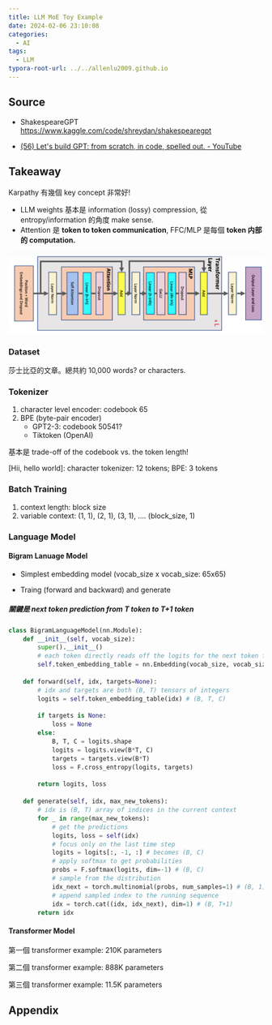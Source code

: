 ```yaml
---
title: LLM MoE Toy Example
date: 2024-02-06 23:10:08
categories:
  - AI
tags:
  - LLM
typora-root-url: ../../allenlu2009.github.io
---
```






## Source

* ShakespeareGPT  https://www.kaggle.com/code/shreydan/shakespearegpt

* [(56) Let's build GPT: from scratch, in code, spelled out. - YouTube](https://www.youtube.com/watch?v=kCc8FmEb1nY)



## Takeaway

Karpathy 有幾個 key concept 非常好!   

* LLM weights 基本是 information (lossy) compression,  從 entropy/information 的角度 make sense.
* Attention 是 **token to token communication**,   FFC/MLP 是每個 **token 内部的 computation.**  



<img src="/media/image-20231029165342034.png" alt="image-20231029165342034" style="zoom: 67%;" />



### Dataset

莎士比亞的文章。總共約 10,000 words? or characters.



### Tokenizer

1. character level encoder:  codebook 65
2. BPE (byte-pair encoder)
   * GPT2-3:   codebook 50541?
   * Tiktoken (OpenAI)

基本是 trade-off of the codebook vs. the token length!

[Hii, hello world]:  character tokenizer: 12 tokens;  BPE:  3 tokens



### Batch Training 

1. context length: block size
2. variable context: (1, 1), (2, 1), (3, 1), .... (block_size, 1)





### Language Model



#### Bigram Lanuage Model

* Simplest embedding model (vocab_size x vocab_size: 65x65)

* Traing (forward and backward) and generate





##### 關鍵是 next token prediction from T token to T+1 token

```python
class BigramLanguageModel(nn.Module):
    def __init__(self, vocab_size):
        super().__init__()
        # each token directly reads off the logits for the next token from a lookup table
        self.token_embedding_table = nn.Embedding(vocab_size, vocab_size)
        
    def forward(self, idx, targets=None):
        # idx and targets are both (B, T) tensors of integers
        logits = self.token_embedding_table(idx) # (B, T, C)
        
        if targets is None:
            loss = None
        else:
            B, T, C = logits.shape
            logits = logits.view(B*T, C)
            targets = targets.view(B*T)
            loss = F.cross_entropy(logits, targets)
            
        return logits, loss

    def generate(self, idx, max_new_tokens):
        # idx is (B, T) array of indices in the current context
        for _ in range(max_new_tokens):
            # get the predictions
            logits, loss = self(idx)
            # focus only on the last time step
            logits = logits[:, -1, :] # becomes (B, C)
            # apply softmax to get probabilities
            probs = F.softmax(logits, dim=-1) # (B, C)
            # sample from the distribution
            idx_next = torch.multinomial(probs, num_samples=1) # (B, 1)
            # append sampled index to the running sequence
            idx = torch.cat((idx, idx_next), dim=1) # (B, T+1)
        return idx
```





#### Transformer Model

第一個 transformer example: 210K parameters

第二個 transformer example: 888K parameters

第三個 transformer example: 11.5K parameters







## Appendix

